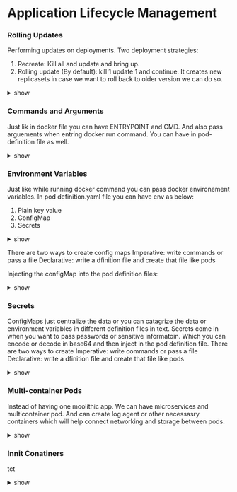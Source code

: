 # Application Lifecycle Management

### Rolling Updates

Performing updates on deployments. Two deployment strategies:

1) Recreate: Kill all and update and bring up.
2) Rolling update (By default): kill 1 update 1 and continue. It creates new replicasets in case we want to roll back to older version we can do so.

<details><summary>show</summary>
<p>
  
```bash
kubectl rollout status deployment/ myapp deployment                        (Create)       
kubectl rollout history deployment/ myapp deployment                       (Get)  
kubectl create -f deployment definition.yml                                (Update)
kubectl get deployments                                                 
kubectl apply -f deployment definition.yml                                 (Status)
kubectl set image deployment/ myapp deployment nginx =nginx:1.9.1      
kubectl rollout undo deployment/ myapp deployment                          (Rollback)

k get pods
ls
bash curl-test.sh 
k get pods
k describe pod
k get all
k describe deployments.apps 
k edit deployments.apps 
k get pods
k get rs
k describe pods
ls
bash curl-test.sh 
k describe deployments.apps 
k describe deployments.apps | grep -i rollingupdatestrategy
k edit deployments.apps 
k describe deployments.apps 
k edit deployments.apps --image=kodekloud/webapp-color:v3
k edit deployment frontend 
k get pods
k describe po frontend-744f8c4fd4-
```

</p>
</details>

### Commands and Arguments

Just lik in docker file you can have ENTRYPOINT and CMD. And also pass arguements when entring docker run command. You can have in pod-definition file as well.

<details><summary>show</summary>
<p>
  
```bash
---
apiVersion: v1 
kind: Pod 
metadata:
  name: ubuntu-sleeper-2 
spec:
  containers:
  - name: ubuntu
    image: ubuntu
    command:
      - "sleep"
      - "5000"

Dockerfile
FROM python:3.6-alpine

RUN pip install flask

COPY . /opt/

EXPOSE 8080

WORKDIR /opt

ENTRYPOINT ["python", "app.py"]

CMD ["--color", "red"]

Pod.yaml
apiVersion: v1 
kind: Pod 
metadata:
  name: webapp-green
  labels:
      name: webapp-green 
spec:
  containers:
  - name: simple-webapp
    image: kodekloud/webapp-color
    command: ["python", "app.py"]
    args: ["--color", "pink"]

e.g.
---
apiVersion: v1 
kind: Pod 
metadata:
  name: webapp-green
  labels:
      name: webapp-green 
spec:
  containers:
  - name: simple-webapp
    image: kodekloud/webapp-color
    args: ["--color", "green"]
```

</p>
</details>

### Environment Variables

Just like while running docker command you can pass docker environement variables. In pod definition.yaml file you can have env as below:

1) Plain key value
2) ConfigMap
3) Secrets

<details><summary>show</summary>
<p>
  
```bash
config-map.yaml

apiVersion: v1
kind: ConfigMap
metadata:
  name: app-config
data:
  APP_COLOR: blue
  APP_MODE: prod

kubectl create –f config-map.yaml
kubectl get configmaps
kubectl describe configmaps

Link in pod:
apiVersion: v1
kind: Pod
metadata:
  name: simple-webapp-color
  labels:
    name: simple-webapp-color
spec:
  containers:
    - name: simple-webapp-color
      image: simple-webapp-color
      ports:
      - containerPort: 8080
      envFrom:
        - configMapRef:
              name: app-config



kubectl create configmap  webapp-config-map --from-literal=APP_COLOR=darkblue --from-literal=APP_OTHER=disregard


---
apiVersion: v1
kind: Pod
metadata:
  labels:
    name: webapp-color
  name: webapp-color
  namespace: default
spec:
  containers:
  - env:
    - name: APP_COLOR
      valueFrom:
       configMapKeyRef:
         name: webapp-config-map
         key: APP_COLOR
    image: kodekloud/webapp-color
    name: webapp-color


```

</p>
</details>

There are two ways to create config maps
Imperative: write commands or pass a file
Declarative: write a dfinition file and create that file like pods

Injecting the configMap into the pod definition files:

<details><summary>show</summary>
<p>
  
```bash
=> ENV
envFrom:
  - configMapRef
        name: app config

=> SINGLE ENV
env:
  - name: APP_COLOR
    valueFrom:
        configMapKeyRef:
            name: app config
            key: APP_COLOR

=> VOLUME
volumes:
  - name: app config volume
    configMap:
        name: app config
```

</p>
</details>

### Secrets

ConfigMaps just centralize the data or you can catagrize the data or environment variables in different definition files in text. Secrets come in when you want to pass passwords or sensitive informatoin. 
Which you can encode or decode in base64 and then inject in the pod definition file.
There are two ways to create 
Imperative: write commands or pass a file
Declarative: write a dfinition file and create that file like pods

<details><summary>show</summary>
<p>
  
```bash
kubectl create –f secret-data.yaml

echo –n ‘mysql’ | base64
echo –n ‘bXlzcWw=’ | base64 --decode

kubectl get secrets
kubectl describe secrets
kubectl get secret app-secret –o yaml

kubectl create secret generic db-secret --from-literal=DB_Host=sql01 --from-literal=DB_User=root --from-literal=DB_Password=password123

---
apiVersion: v1 
kind: Pod 
metadata:
  labels:
    name: webapp-pod
  name: webapp-pod
  namespace: default 
spec:
  containers:
  - image: kodekloud/simple-webapp-mysql
    imagePullPolicy: Always
    name: webapp
    envFrom:
    - secretRef:
        name: db-secret
```

</p>
</details>

### Multi-container Pods

Instead of having one moolithic app. We can have microservices and multicontainer pod. And can create log agent or other necessasry containers which will help connect networking and storage between pods.

<details><summary>show</summary>
<p>

```bash
In pod definiton.yaml under container add the other containers.
-name: log-agent

kubectl -n elastic-stack logs kibana
kubectl -n elastic-stack exec -it app -- cat /log/app.log


---
apiVersion: v1
kind: Pod
metadata:
  name: app
  namespace: elastic-stack
  labels:
    name: app
spec:
  containers:
  - name: app
    image: kodekloud/event-simulator
    volumeMounts:
    - mountPath: /log
      name: log-volume

  - name: sidecar
    image: kodekloud/filebeat-configured
    volumeMounts:
    - mountPath: /var/log/event-simulator/
      name: log-volume

  volumes:
  - name: log-volume
    hostPath:
      # directory location on host
      path: /var/log/webapp
      # this field is optional
      type: DirectoryOrCreate
```

</p>
</details>

### Innit Conatiners

tct

<details><summary>show</summary>
<p>
  
```bash
k logs webapp-1
```

</p>
</details>


